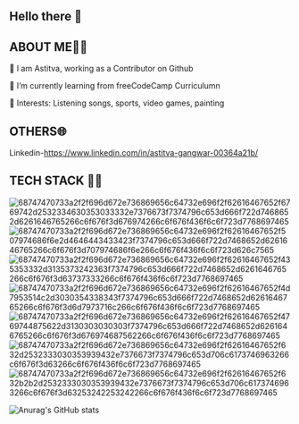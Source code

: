 Hello there 👋
----------------------------------------------------------------------------------------------------------------------------------------------------------------



ABOUT ME👨‍💻
----------------------------------------------------------------------------------------------------------------------------------------------------------------
👀 I am Astitva, working as a Contributor on Github

🌱 I’m currently learning from freeCodeCamp Curriculumn

💞️ Interests: Listening songs, sports, video games, painting

OTHERS🌐
-------------------------------------------------------------------------------------------------------------------------------------------------------------
Linkedin-https://www.linkedin.com/in/astitva-gangwar-00364a21b/

TECH STACK 👨‍💻
-------------------------------------------------------------------------------------------------------------------------------------------------------------
![68747470733a2f2f696d672e736869656c64732e696f2f62616467652f6769742d2532334630353033332e7376673f7374796c653d666f722d7468652d6261646765266c6f676f3d676974266c6f676f436f6c6f723d7768697465](https://user-images.githubusercontent.com/113434018/208853273-b7a3891a-1fcf-4bd1-ac7d-68d22d1a1403.svg)
![68747470733a2f2f696d672e736869656c64732e696f2f62616467652f507974686f6e2d4646443433423f7374796c653d666f722d7468652d6261646765266c6f676f3d707974686f6e266c6f676f436f6c6f723d626c7565](https://user-images.githubusercontent.com/113434018/208853791-2ac87439-d534-4763-bc3d-3c36d2b5713a.svg)
![68747470733a2f2f696d672e736869656c64732e696f2f62616467652f435353332d3135373242363f7374796c653d666f722d7468652d6261646765266c6f676f3d63737333266c6f676f436f6c6f723d7768697465](https://user-images.githubusercontent.com/113434018/208853809-42f82a94-cee9-46c7-a05a-d69a5963e5e0.svg)
![68747470733a2f2f696d672e736869656c64732e696f2f62616467652f4d7953514c2d3030354338343f7374796c653d666f722d7468652d6261646765266c6f676f3d6d7973716c266c6f676f436f6c6f723d7768697465](https://user-images.githubusercontent.com/113434018/208853830-97c9a5f3-7791-4e30-bb92-64e70f97870f.svg)
![68747470733a2f2f696d672e736869656c64732e696f2f62616467652f4769744875622d3130303030303f7374796c653d666f722d7468652d6261646765266c6f676f3d676974687562266c6f676f436f6c6f723d7768697465](https://user-images.githubusercontent.com/113434018/208854479-1ec15ad5-290d-4f7b-a8ba-eada337e7d82.svg)
![68747470733a2f2f696d672e736869656c64732e696f2f62616467652f632d2532333030353939432e7376673f7374796c653d706c6173746963266c6f676f3d63266c6f676f436f6c6f723d7768697465](https://user-images.githubusercontent.com/113434018/219009479-2800d0f4-c03b-47b9-a405-6bf90bae3439.svg)
![68747470733a2f2f696d672e736869656c64732e696f2f62616467652f632b2b2d2532333030353939432e7376673f7374796c653d706c6173746963266c6f676f3d63253242253242266c6f676f436f6c6f723d7768697465](https://user-images.githubusercontent.com/113434018/219009513-24c7dfde-8fce-476f-893a-ac2da7295647.svg)



![Anurag's GitHub stats](https://github-readme-stats.vercel.app/api?username=anuraghazra&show_icons=true&theme=transparent)

